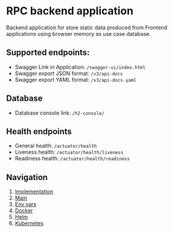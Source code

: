 # RPC backend application

Backend application for store static data produced from Frontend applications using browser memory as use case database.

## Supported endpoints:
* Swagger Link in Application: `/swagger-ui/index.html`
* Swagger export JSON format: `/v3/api-docs`
* Swagger export YAML format: `/v3/api-docs.yaml`

## Database
* Database console link: `/h2-console/`

## Health endpoints
* General health: `/actuator/health`
* Liveness health: `/actuator/health/liveness`
* Readiness health: `/actuator/health/readiness`

## Navigation
1. [Implementation](./../)
2. [Main](./main.md)
3. [Env vars](./env-vars.md)
4. [Docker](./docker.md)
5. [Helm](./helm-install.md)
6. [Kubernetes](./kubernetes-access.md)